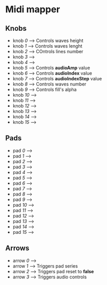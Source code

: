 # Midi mapper

## Knobs

 -  knob   *0* –> Controls waves height
 -  knob   *1* –> Controls waves lenght
 -  knob   *2* –> COntrols lines number
 -  knob   *3* –> 
 -  knob   *4* –> 
 -  knob   *5* –> Controls **audioAmp** value
 -  knob   *6* –> Controls **audioIndex** value
 -  knob   *7* –> Controls **audioIndexStep** value
 -  knob   *8* –> Controls waves number
 -  knob   *9* –> Controls fill's alpha
 -  knob  *10* –> 
 -  knob  *11* –> 
 -  knob  *12* –> 
 -  knob  *13* –> 
 -  knob  *14* –> 
 -  knob  *15* –> 


 ## Pads 

 -  pad   *0* –> 
 -  pad   *1* –> 
 -  pad   *2* –> 
 -  pad   *3* –> 
 -  pad   *4* –> 
 -  pad   *5* –> 
 -  pad   *6* –> 
 -  pad   *7* –> 
 -  pad   *8* –> 
 -  pad   *9* –> 
 -  pad  *10* –> 
 -  pad  *11* –> 
 -  pad  *12* –> 
 -  pad  *13* –> 
 -  pad  *14* –> 
 -  pad  *15* –> 

 ## Arrows

 -  arrow   *0* –> 
 -  arrow   *1* –> Triggers pad series 
 -  arrow   *2* –> Triggers pad reset to **false** 
 -  arrow   *3* –> Triggers audio controls